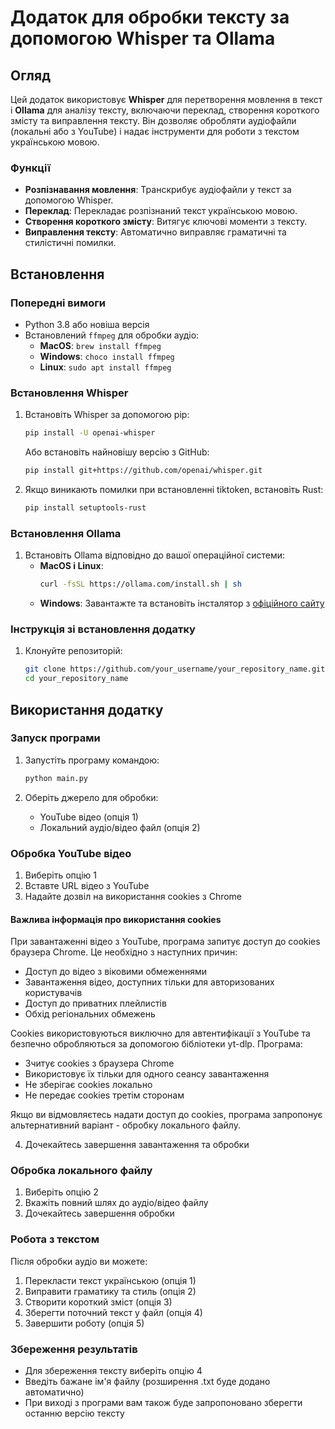 # Додаток для обробки тексту за допомогою Whisper та Ollama

## Огляд
Цей додаток використовує **Whisper** для перетворення мовлення в текст і **Ollama** для аналізу тексту, включаючи переклад, створення короткого змісту та виправлення тексту. Він дозволяє обробляти аудіофайли (локальні або з YouTube) і надає інструменти для роботи з текстом українською мовою.

### Функції
- **Розпізнавання мовлення**: Транскрибує аудіофайли у текст за допомогою Whisper.
- **Переклад**: Перекладає розпізнаний текст українською мовою.
- **Створення короткого змісту**: Витягує ключові моменти з тексту.
- **Виправлення тексту**: Автоматично виправляє граматичні та стилістичні помилки.

## Встановлення

### Попередні вимоги
- Python 3.8 або новіша версія
- Встановлений `ffmpeg` для обробки аудіо:
  - **MacOS**: `brew install ffmpeg`
  - **Windows**: `choco install ffmpeg`
  - **Linux**: `sudo apt install ffmpeg`

### Встановлення Whisper
1. Встановіть Whisper за допомогою pip:
   ```bash
   pip install -U openai-whisper
   ```
   
   Або встановіть найновішу версію з GitHub:
   ```bash
   pip install git+https://github.com/openai/whisper.git
   ```

2. Якщо виникають помилки при встановленні tiktoken, встановіть Rust:
   ```bash
   pip install setuptools-rust
   ```

### Встановлення Ollama
1. Встановіть Ollama відповідно до вашої операційної системи:
   - **MacOS і Linux**:
     ```bash
     curl -fsSL https://ollama.com/install.sh | sh
     ```
   - **Windows**: Завантажте та встановіть інсталятор з [офіційного сайту](https://ollama.com/download)

### Інструкція зі встановлення додатку
1. Клонуйте репозиторій:
   ```bash
   git clone https://github.com/your_username/your_repository_name.git
   cd your_repository_name
   ```

## Використання додатку

### Запуск програми
1. Запустіть програму командою:
   ```bash
   python main.py
   ```

2. Оберіть джерело для обробки:
   - YouTube відео (опція 1)
   - Локальний аудіо/відео файл (опція 2)

### Обробка YouTube відео
1. Виберіть опцію 1
2. Вставте URL відео з YouTube
3. Надайте дозвіл на використання cookies з Chrome

#### Важлива інформація про використання cookies
При завантаженні відео з YouTube, програма запитує доступ до cookies браузера Chrome. Це необхідно з наступних причин:
- Доступ до відео з віковими обмеженнями
- Завантаження відео, доступних тільки для авторизованих користувачів
- Доступ до приватних плейлистів
- Обхід регіональних обмежень

Cookies використовуються виключно для автентифікації з YouTube та безпечно обробляються за допомогою бібліотеки yt-dlp. Програма:
- Зчитує cookies з браузера Chrome
- Використовує їх тільки для одного сеансу завантаження
- Не зберігає cookies локально
- Не передає cookies третім сторонам

Якщо ви відмовляєтесь надати доступ до cookies, програма запропонує альтернативний варіант - обробку локального файлу.

4. Дочекайтесь завершення завантаження та обробки

### Обробка локального файлу
1. Виберіть опцію 2
2. Вкажіть повний шлях до аудіо/відео файлу
3. Дочекайтесь завершення обробки

### Робота з текстом
Після обробки аудіо ви можете:
1. Перекласти текст українською (опція 1)
2. Виправити граматику та стиль (опція 2)
3. Створити короткий зміст (опція 3)
4. Зберегти поточний текст у файл (опція 4)
5. Завершити роботу (опція 5)

### Збереження результатів
- Для збереження тексту виберіть опцію 4
- Введіть бажане ім'я файлу (розширення .txt буде додано автоматично)
- При виході з програми вам також буде запропоновано зберегти останню версію тексту
